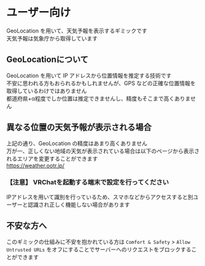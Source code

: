 # ユーザー向け

GeoLocation を用いて、天気予報を表示するギミックです  
天気予報は気象庁から取得しています

## GeoLocationについて

GeoLocation を用いて IP アドレスから位置情報を推定する技術です  
不安に思われる方もおられるかもしれませんが、GPS などの正確な位置情報を取得しているわけではありません  
都道府県+α程度でしか位置は推定できませんし、精度もそこまで高くありません

## 異なる位置の天気予報が表示される場合

上記の通り、GeoLocation の精度はあまり高くありません  
万が一、正しくない地域の天気が表示されている場合は以下のページから表示されるエリアを変更することができます  
https://weather.ootr.jp/

### 【注意】 VRChatを起動する端末で設定を行ってください

IPアドレスを用いて識別を行っているため、スマホなどからアクセスすると別ユーザーと認識され正しく機能しない場合があります

## 不安な方へ

このギミックの仕組みに不安を抱かれている方は `Comfort & Safety` > `Allow Untrusted URLs` をオフにすることでサーバーへのリクエストをブロックすることができます
